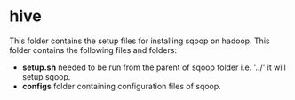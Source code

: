 # hive
This folder contains the setup files for installing sqoop on hadoop.
This folder contains the following files and folders:
- **setup.sh** needed to be run from the parent of sqoop folder i.e. '../' it will setup sqoop.
- **configs** folder containing configuration files of sqoop.